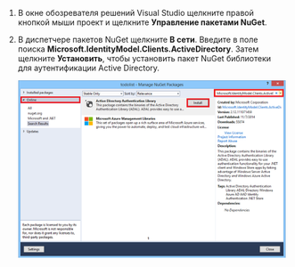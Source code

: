 ﻿1. В окне обозревателя решений Visual Studio щелкните правой кнопкой мыши проект и щелкните **Управление пакетами NuGet**.

2. В диспетчере пакетов NuGet щелкните **В сети**. Введите в поле поиска **Microsoft.IdentityModel.Clients.ActiveDirectory**. Затем щелкните **Установить**, чтобы установить пакет NuGet библиотеки для аутентификации Active Directory. 

   ![](./media/mobile-services-dotnet-adal-install-nuget/mobile-services-adal-nuget-package.png)
<!--HONumber=42-->
